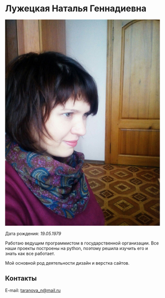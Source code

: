 # Лужецкая Наталья Геннадиевна

![Моя фотография](I.jpg)

Дата рождения: *19.05.1979*

Работаю ведущим программистом в государственной организации. Все наши проекты построены на python, поэтому решила изучить его и знать как все работает.

Мой основной род деятельности дизайн и верстка сайтов. 

## Контакты

E-mail: [taranova_n@mail.ru](mailto:taranova_n@mail.ru)